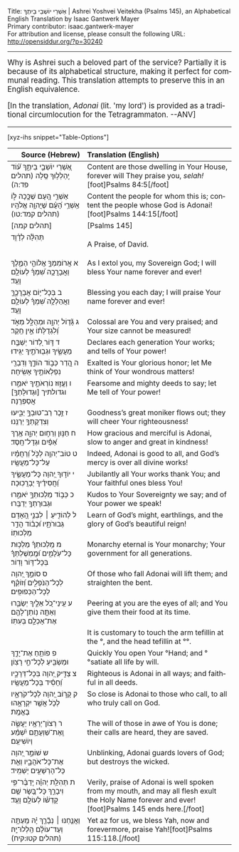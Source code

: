 <html>
<head></head>
<body>
Title: אַשְׁרֵי יוֹשְׁבֵי בֵיתֶךָ | Ashrei Yoshvei Veitekha (Psalms 145), an Alphabetical English Translation by Isaac Gantwerk Mayer<br />
Primary contributor: isaac.gantwerk-mayer<br />
For attribution and license, please consult the following URL: <a href="http://opensiddur.org/?p=30240">http://opensiddur.org/?p=30240</a>
<p />
<hr />

<div class="english" lang="en" style="font-size: 1.2em;">
Why is Ashrei such a beloved part of the service? Partially it is because of its alphabetical structure, making it perfect for communal reading. This translation attempts to preserve this in an English equivalence.

[In the translation, <em>Adonai</em> (lit. 'my lord') is provided as a traditional circumlocution for the Tetragrammaton. --ANV] 
</div>

<hr />

[xyz-ihs snippet="Table-Options"]<table style="margin-left: auto; margin-right: auto;" class="draggable">
<thead><tr><th id="x" style="text-align: right;">Source (Hebrew)</th><th style="text-align: left;">Translation (English)</th></tr></thead>
<tbody>
<tr>
<td style="vertical-align:top;">
<div class="liturgy" lang="he">
אַ֭שְׁרֵי 
יוֹשְׁבֵ֣י בֵיתֶ֑ךָ 
ע֝֗וֹד יְֽהַלְל֥וּךָ סֶּֽלָה <span class="citation">(תהלים פד:ה)</span>
</span></div>
</td>
 
<td style="vertical-align:top;">
<div class="english" lang="en">
Content are those 
dwelling in Your House, 
forever will They praise you, <em>selah!</em>[foot]Psalms 84:5[/foot]
</div></td>
</tr>


<tr>
<td style="vertical-align:top;">
<div class="liturgy" lang="he">
אַשְׁרֵ֣י הָ֭עָם שֶׁכָּ֣כָה לּ֑וֹ 
אַֽשְׁרֵ֥י הָ֝עָ֗ם שֶׁיֲהוָ֥ה אֱלֹהָֽיו׃ <span class="citation">(תהלים קמד:טו)</span>
</span></div>
</td>
 
<td style="vertical-align:top;">
<div class="english" lang="en">
Content the people for whom this is; 
content the people whose God is Adonai![foot]Psalms 144:15[/foot]
</div></td>
</tr>


<tr>
<td style="vertical-align:top;">
<div class="liturgy" lang="he">
[תהלים קמה]&nbsp;
</span></div>
</td>
 
<td style="vertical-align:top;">
<div class="english" lang="en">
[Psalms 145]&nbsp;
</div></td>
</tr>


<tr>
<td style="vertical-align:top;">
<div class="liturgy" lang="he">
תְּהִלָּ֗ה 
לְדָ֫וִ֥ד 
</span></div>
</td>
 
<td style="vertical-align:top;">
<div class="english" lang="en">

A Praise, 
of David.
</div></td>
</tr>


<tr>
<td style="vertical-align:top;">
<div class="liturgy" lang="he">
<span class="acrostic">א</span>&nbsp;אֲרוֹמִמְךָ֣ אֱלוֹהַ֣י הַמֶּ֑לֶךְ 
וַאֲבָרֲכָ֥ה שִׁ֝מְךָ֗ לְעוֹלָ֥ם וָעֶֽד׃ 
</span></div>
</td>
 
<td style="vertical-align:top;">
<div class="english" lang="en">
<span class="acrostic">A</span>s I extol you, my Sovereign God; 
I will bless Your name forever and ever!
</div></td>
</tr>


<tr>
<td style="vertical-align:top;">
<div class="liturgy" lang="he">
<span class="acrostic">ב</span>&nbsp;בְּכָל־י֥וֹם אֲבָרֲכֶ֑ךָּ 
וַאֲהַלְלָ֥ה שִׁ֝מְךָ֗ לְעוֹלָ֥ם וָעֶֽד׃ 
</span></div>
</td>
 
<td style="vertical-align:top;">
<div class="english" lang="en">
<span class="acrostic">B</span>lessing you each day; 
I will praise Your name forever and ever!
</div></td>
</tr>


<tr>
<td style="vertical-align:top;">
<div class="liturgy" lang="he">
<span class="acrostic">ג</span>&nbsp;גָּ֘ד֤וֹל יְהוָ֣ה וּמְהֻלָּ֣ל מְאֹ֑ד 
וְ֝לִגְדֻלָּת֗וֹ אֵ֣ין חֵֽקֶר׃ 
</span></div>
</td>
 
<td style="vertical-align:top;">
<div class="english" lang="en">
<span class="acrostic">C</span>olossal are You and very praised; 
and Your size cannot be measured!
</div></td>
</tr>


<tr>
<td style="vertical-align:top;">
<div class="liturgy" lang="he">
<span class="acrostic">ד</span>&nbsp;דּ֣וֹר לְ֭דוֹר יְשַׁבַּ֣ח מַעֲשֶׂ֑יךָ 
וּגְב֖וּרֹתֶ֣יךָ יַגִּֽידוּ׃ 
</span></div>
</td>
 
<td style="vertical-align:top;">
<div class="english" lang="en">
<span class="acrostic">D</span>eclares each generation Your works; 
and tells of Your power!
</div></td>
</tr>


<tr>
<td style="vertical-align:top;">
<div class="liturgy" lang="he">
<span class="acrostic">ה</span>&nbsp;הֲ֭דַר כְּב֣וֹד הוֹדֶ֑ךָ 
וְדִבְרֵ֖י נִפְלְאוֹתֶ֣יךָ אָשִֽׂיחָה׃ 
</span></div>
</td>
 
<td style="vertical-align:top;">
<div class="english" lang="en">
<span class="acrostic">E</span>xalted is Your glorious honor; 
let Me think of Your wondrous matters!
</div></td>
</tr>


<tr>
<td style="vertical-align:top;">
<div class="liturgy" lang="he">
<span class="acrostic">ו</span>&nbsp;וֶעֱז֣וּז נוֹרְאֹתֶ֣יךָ יֹאמֵ֑רוּ 
וגדולתיך [וּגְדוּלָּתְךָ֥] אֲסַפְּרֶֽנָּה׃ 
</span></div>
</td>
 
<td style="vertical-align:top;">
<div class="english" lang="en">
<span class="acrostic">F</span>earsome and mighty deeds to say;
let Me tell of Your power!
</div></td>
</tr>


<tr>
<td style="vertical-align:top;">
<div class="liturgy" lang="he">
<span class="acrostic">ז</span>&nbsp;זֵ֣כֶר רַב־טוּבְךָ֣ 
יַבִּ֑יעוּ וְצִדְקָתְךָ֥ יְרַנֵּֽנוּ׃ 
</span></div>
</td>
 
<td style="vertical-align:top;">
<div class="english" lang="en">
<span class="acrostic">G</span>oodness’s great moniker flows out; 
they will cheer Your righteousness!
</div></td>
</tr>


<tr>
<td style="vertical-align:top;">
<div class="liturgy" lang="he">
<span class="acrostic">ח</span>&nbsp;חַנּ֣וּן וְרַח֣וּם יְהוָ֑ה 
אֶ֥רֶךְ אַ֝פַּ֗יִם וּגְדָל־חָֽסֶד׃ 
</span></div>
</td>
 
<td style="vertical-align:top;">
<div class="english" lang="en">
<span class="acrostic">H</span>ow gracious and merciful is Adonai, 
slow to anger and great in kindness!
</div></td>
</tr>


<tr>
<td style="vertical-align:top;">
<div class="liturgy" lang="he">
<span class="acrostic">ט</span>&nbsp;טוֹב־יְהוָ֥ה לַכֹּ֑ל 
וְ֝רַחֲמָ֗יו עַל־כָּל־מַעֲשָֽׂיו׃ 
</span></div>
</td>
 
<td style="vertical-align:top;">
<div class="english" lang="en">
<span class="acrostic">I</span>ndeed, Adonai is good to all, 
and God’s mercy is over all divine works!
</div></td>
</tr>


<tr>
<td style="vertical-align:top;">
<div class="liturgy" lang="he">
<span class="acrostic">י</span>&nbsp;יוֹד֣וּךָ יְ֭הוָה כָּל־מַעֲשֶׂ֑יךָ 
וַ֝חֲסִידֶ֗יךָ יְבָרֲכֽוּכָה׃ 
</span></div>
</td>
 
<td style="vertical-align:top;">
<div class="english" lang="en">
<span class="acrostic">J</span>ubilantly all Your works thank You; 
and Your faithful ones bless You!
</div></td>
</tr>


<tr>
<td style="vertical-align:top;">
<div class="liturgy" lang="he">
<span class="acrostic">כ</span>&nbsp;כְּב֣וֹד מַלְכוּתְךָ֣ יֹאמֵ֑רוּ 
וּגְבוּרָתְךָ֥ יְדַבֵּֽרוּ׃ 
</span></div>
</td>
 
<td style="vertical-align:top;">
<div class="english" lang="en">
<span class="acrostic">K</span>udos to Your Sovereignty we say; 
and of Your power we speak!
</div></td>
</tr>


<tr>
<td style="vertical-align:top;">
<div class="liturgy" lang="he">
<span class="acrostic">ל</span>&nbsp;לְהוֹדִ֤יעַ ׀ לִבְנֵ֣י הָ֭אָדָם גְּבוּרֹתָ֑יו 
וּ֝כְב֗וֹד הֲדַ֣ר מַלְכוּתֽוֹ׃ 
</span></div>
</td>
 
<td style="vertical-align:top;">
<div class="english" lang="en">
<span class="acrostic">L</span>earn of God’s might, earthlings, 
and the glory of God’s beautiful reign!
</div></td>
</tr>


<tr>
<td style="vertical-align:top;">
<div class="liturgy" lang="he">
<span class="acrostic">מ</span>&nbsp;מַֽלְכוּתְךָ֗ מַלְכ֥וּת כָּל־עֹֽלָמִ֑ים 
וּ֝מֶֽמְשֶׁלְתְּךָ֗ בְּכָל־דּ֥וֹר וָדֽוֹר׃ 
</span></div>
</td>
 
<td style="vertical-align:top;">
<div class="english" lang="en">
<span class="acrostic">M</span>onarchy eternal is Your monarchy; 
Your government for all generations.
</div></td>
</tr>


<tr>
<td style="vertical-align:top;">
<div class="liturgy" lang="he">
<span class="acrostic">ס</span>&nbsp;סוֹמֵ֣ךְ יְ֭הוָה לְכָל־הַנֹּפְלִ֑ים 
וְ֝זוֹקֵ֗ף לְכָל־הַכְּפוּפִֽים׃ 
</span></div>
</td>
 
<td style="vertical-align:top;">
<div class="english" lang="en">
<span class="acrostic">O</span>f those who fall Adonai will lift them; 
and straighten the bent.
</div></td>
</tr>


<tr>
<td style="vertical-align:top;">
<div class="liturgy" lang="he">
<span class="acrostic">ע</span>&nbsp;עֵֽינֵי־כֹ֭ל אֵלֶ֣יךָ יְשַׂבֵּ֑רוּ 
וְאַתָּ֤ה נֽוֹתֵן־לָהֶ֖ם אֶת־אָכְלָ֣ם בְּעִתּֽוֹ׃ 
</span></div>
</td>
 
<td style="vertical-align:top;">
<div class="english" lang="en">
<span class="acrostic">P</span>eering at you are the eyes of all; 
and You give them their food at its time.
</div></td>
</tr>


<tr>
<td style="vertical-align:top;">
<div class="liturgy" lang="he">

</span></div>
</td>
 
<td style="vertical-align:top;">
<div class="english" lang="en">
<span class="instruction">It is customary to touch the arm tefillin at the °, and the head tefillin at °°.</span>
</div></td>
</tr>


<tr>
<td style="vertical-align:top;">
<div class="liturgy" lang="he">
<span class="acrostic">פ</span>&nbsp;פּוֹתֵ֥חַ אֶת־יׇדֶ֑ךָ 
וּמַשְׂבִּ֖יעַ לְכָל־חַ֣י רָצֽוֹן׃ 
</span></div>
</td>
 
<td style="vertical-align:top;">
<div class="english" lang="en">
<span class="acrostic">Q</span>uickly You open Your °Hand;
and °°satiate all life by will.
</div></td>
</tr>


<tr>
<td style="vertical-align:top;">
<div class="liturgy" lang="he">
<span class="acrostic">צ</span>&nbsp;צַדִּ֣יק יְ֭הוָה בְּכָל־דְּרָכָ֑יו 
וְ֝חָסִ֗יד בְּכָל־מַעֲשָֽׂיו׃ 
</span></div>
</td>
 
<td style="vertical-align:top;">
<div class="english" lang="en">
<span class="acrostic">R</span>ighteous is Adonai in all ways; 
and faithful in all deeds.
</div></td>
</tr>


<tr>
<td style="vertical-align:top;">
<div class="liturgy" lang="he">
<span class="acrostic">ק</span>&nbsp;קָר֣וֹב יְ֭הוָה לְכָל־קֹרְאָ֑יו 
לְכֹ֤ל אֲשֶׁ֖ר יִקְרָאֻ֣הוּ בֶאֱמֶֽת׃ 
</span></div>
</td>
 
<td style="vertical-align:top;">
<div class="english" lang="en">
<span class="acrostic">S</span>o close is Adonai to those who call, 
to all who truly call on God.
</div></td>
</tr>


<tr>
<td style="vertical-align:top;">
<div class="liturgy" lang="he">
<span class="acrostic">ר</span>&nbsp;רְצוֹן־יְרֵאָ֥יו יַעֲשֶׂ֑ה 
וְֽאֶת־שַׁוְעָתָ֥ם יִ֝שְׁמַ֗ע וְיוֹשִׁיעֵֽם׃ 
</span></div>
</td>
 
<td style="vertical-align:top;">
<div class="english" lang="en">
<span class="acrostic">T</span>he will of those in awe of You is done; 
their calls are heard, they are saved.
</div></td>
</tr>


<tr>
<td style="vertical-align:top;">
<div class="liturgy" lang="he">
<span class="acrostic">ש</span>&nbsp;שׁוֹמֵ֣ר יְ֭הוָה אֶת־כָּל־אֹהֲבָ֑יו 
וְאֵ֖ת כָּל־הָרְשָׁעִ֣ים יַשְׁמִֽיד׃ 
</span></div>
</td>
 
<td style="vertical-align:top;">
<div class="english" lang="en">
<span class="acrostic">U</span>nblinking, Adonai guards lovers of God; 
but destroys the wicked.
</div></td>
</tr>


<tr>
<td style="vertical-align:top;">
<div class="liturgy" lang="he">
<span class="acrostic">ת</span>&nbsp;תְּהִלַּ֥ת יְהוָ֗ה 
יְֽדַבֶּ֫ר־פִּ֥י 
וִיבָרֵ֣ךְ כָּל־בָּ֭שָׂר שֵׁ֥ם קָדְשׁ֗וֹ 
לְעוֹלָ֥ם וָעֶֽד׃
</span></div>
</td>
 
<td style="vertical-align:top;">
<div class="english" lang="en">
<span class="acrostic">V</span>erily, praise of Adonai 
is <span class="acrostic">w</span>ell spoken from my mouth,
and may all flesh e<span class="acrostic">x</span>ult the Holy Name 
forever and ever![foot]Psalms 145 ends here.[/foot]
</div></td>
</tr>


<tr>
<td style="vertical-align:top;">
<div class="liturgy" lang="he">
וַאֲנַ֤חְנוּ ׀ נְבָ֘רֵ֤ךְ יָ֗הּ 
מֵֽעַתָּ֥ה וְעַד־עוֹלָ֗ם 
הַֽלְלוּ־יָֽהּ׃ <span class="citation">(תהלים קטו:קיח)</span>
</span></div>
</td>
 
<td style="vertical-align:top;">
<div class="english" lang="en">
<span class="acrostic">Y</span>et a<span class="acrostic">z</span> for us, we bless Yah, 
now and forevermore, 
praise Yah![foot]Psalms 115:118.[/foot]
</div></td></tr>
</tbody></table>
</body>
</html>
